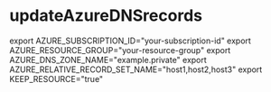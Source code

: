 # updateAzureDNSrecords

export AZURE_SUBSCRIPTION_ID="your-subscription-id"
export AZURE_RESOURCE_GROUP="your-resource-group"
export AZURE_DNS_ZONE_NAME="example.private"
export AZURE_RELATIVE_RECORD_SET_NAME="host1,host2,host3"
export KEEP_RESOURCE="true"
